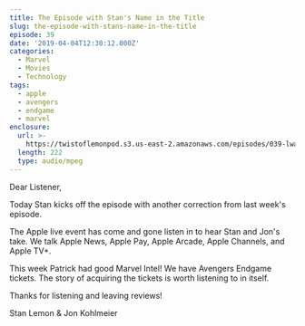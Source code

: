 ```yaml
---
title: The Episode with Stan's Name in the Title
slug: the-episode-with-stans-name-in-the-title
episode: 39
date: '2019-04-04T12:30:12.000Z'
categories:
  - Marvel
  - Movies
  - Technology
tags:
  - apple
  - avengers
  - endgame
  - marvel
enclosure:
  url: >-
    https://twistoflemonpod.s3.us-east-2.amazonaws.com/episodes/039-lwatol-20190404.mp3
  length: 222
  type: audio/mpeg
---
```


Dear Listener,

Today Stan kicks off the episode with another correction from last week's episode.

The Apple live event has come and gone listen in to hear Stan and Jon's take. We talk Apple News, Apple Pay, Apple Arcade, Apple Channels, and Apple TV+.

This week Patrick had good Marvel Intel! We have Avengers Endgame tickets. The story of acquiring the tickets is worth listening to in itself.

Thanks for listening and leaving reviews!

Stan Lemon & Jon Kohlmeier

